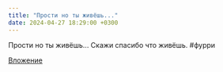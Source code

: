```yaml
---
title: "Прости но ты живёшь..."
date: 2024-04-27 18:29:00 +0300
---
```


Прости но ты живёшь...
Скажи спасибо что живёшь.
#фурри

[Вложение](/assets/vk_photos/3/EJQMel-HK1U.jpg)

